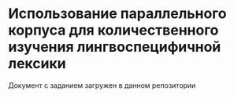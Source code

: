 # Использование параллельного корпуса для количественного изучения лингвоспецифичной лексики

Документ с заданием загружен в данном репозитории 
